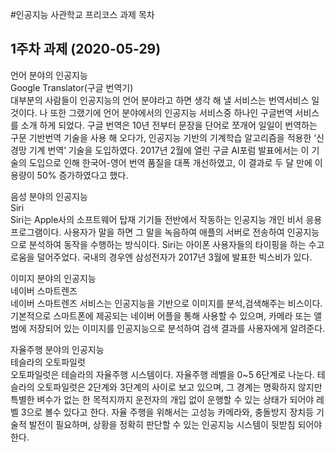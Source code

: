 #인공지능 사관학교 프리코스 과제 목차

## 1주차 과제 (2020-05-29)

언어 분야의 인공지능   
Google Translator(구글 번역기)    
대부분의 사람들이 인공지능의 언어 분야라고 하면 생각 해 낼 서비스는 번역서비스 일 것이다. 나 또한 그랬기에 언어 분야에서의 인공지능 서비스중 하나인 구글번역 서비스를 소개 하게 되었다.
 구글 번역은 10년 전부터 문장을 단어로 쪼개어 일일이 번역하는 구문 기반번역 기술을 사용 해 오다가, 인공지능 기반의 기계학습 알고리즘을 적용한 ‘신경망 기계 번역’ 기술을 도입하였다. 2017년 2월에 열린 구글 AI포럼 발표에서는 이 기술의 도입으로 인해 한국어-영어 번역 품질을 대폭 개선하였고, 이 결과로 두 달 만에 이용량이 50% 증가하였다고 했다. 
 
음성 분야의 인공지능   
Siri   
Siri는 Apple사의 소프트웨어 탑재 기기들 전반에서 작동하는 인공지능 개인 비서 응용 프로그램이다. 사용자가 말을 하면 그 말을 녹음하여 애플의 서버로 전송하여 인공지능으로 분석하여 동작을 수행하는 방식이다. Siri는 아이폰 사용자들의 타이핑을 하는 수고로움을 덜어주었다. 국내의 경우엔 삼성전자가 2017년 3월에 발표한 빅스비가 있다. 

이미지 분야의 인공지능   
네이버 스마트렌즈  
네이버 스마트렌즈 서비스는  인공지능을 기반으로 이미지를 분석,검색해주는  비스이다. 기본적으로 스마트폰에 제공되는 네이버 어플을 통해 사용할 수 있으며, 카메라 또는 앨범에 저장되어 있는 이미지를 인공지능으로 분석하여 검색 결과를 사용자에게 알려준다.   
 
자율주행 분야의 인공지능   
테슬라의 오토파일럿   
오토파일럿은 테슬라의 자율주행 시스템이다. 자율주행 레벨을 0~5 6단계로 나눈다. 테슬라의 오토파일럿은 2단계와 3단계의 사이로 보고 있으며, 그 경계는 명확하지 않지만 특별한 벼수가 없는 한 목적지까지 운전자의 개입 없이 운행할 수 있는 상태가 되어야 레벨 3으로 볼수 있다고 한다. 자율 주행을 위해서는 고성능 카메라와, 충돌방지 장치등 기술적 발전이 필요하며, 상황을 정확히 판단할 수 있는 인공지능 시스템이 뒷받침 되어야 한다. 

